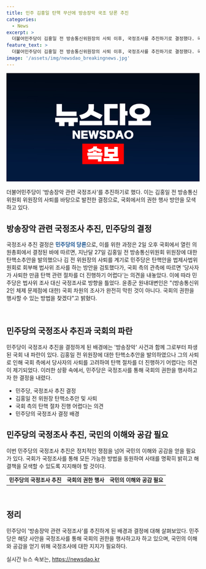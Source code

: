 ```yaml
---
title: 민주 김홍일 탄핵 무산에 방송장악 국조 당론 추진
categories:
  - News
excerpt: >
  더불어민주당이 김홍일 전 방송통신위원장의 사퇴 이후, 국정조사를 추진하기로 결정했다. 국회 측은 탄핵 절차를 진행하기 어렵다는 입장을 내세워 법사위 조사를 막았지만, 민주당은 국정조사를 통해 문제를 해결하겠다는 의지를 밝혔다. 윤종군 원내대변인은 국회의 권한을 행사할 수 있는 방법을 찾겠다고 밝혔다.
feature_text: >
  더불어민주당이 김홍일 전 방송통신위원장의 사퇴 이후, 국정조사를 추진하기로 결정했다. 국회 측은 탄핵 절차를 진행하기 어렵다는 입장을 내세워 법사위 조사를 막았지만, 민주당은 국정조사를 통해 문제를 해결하겠다는 의지를 밝혔다. 윤종군 원내대변인은 국회의 권한을 행사할 수 있는 방법을 찾겠다고 밝혔다.
image: '/assets/img/newsdao_breakingnews.jpg'
---
```


<p><img src="/assets/img/newsdao_breakingnews.jpg" alt="koreaapp 속보" /></p>

<p data-ke-size="size16">더불어민주당이 '방송장악 관련 국정조사'를 추진하기로 했다. 이는 김홍일 전 방송통신위원회 위원장의 사퇴를 바탕으로 발전한 결정으로, 국회에서의 권한 행사 방안을 모색하고 있다.</p>

<h2 data-ke-size="size26">방송장악 관련 국정조사 추진, 민주당의 결정</h2>

<p>국정조사 추진 결정은 <b><span style="color: #1a5490;">민주당의 당론</span></b>으로, 이를 위한 과정은 2일 오후 국회에서 열린 의원총회에서 결정된 바에 따르면, 지난달 27일 김홍일 전 방송통신위원회 위원장에 대한 탄핵소추안을 발의했으나 김 전 위원장의 사퇴를 계기로 민주당은 탄핵안을 법제사법위원회로 회부해 법사위 조사를 하는 방안을 검토했다가, 국회 측의 관측에 따르면 '당사자가 사퇴한 만큼 탄핵 관련 절차를 더 진행하기 어렵다'는 의견을 내놓았다. 이에 따라 민주당은 법사위 조사 대신 국정조사로 방향을 틀었다. 윤종군 원내대변인은 "(방송통신위 2인 체제 문제점에 대한) 국회 차원의 조사가 완전히 막힌 것이 아니다. 국회의 권한을 행사할 수 있는 방법을 찾겠다"고 밝혔다.</p>

<p data-ke-size="size16">&nbsp;</p>

<h2 data-ke-size="size26">민주당의 국정조사 추진과 국회의 파란</h2>

<p>민주당이 국정조사 추진을 결정하게 된 배경에는 '방송장악' 사건과 함께 그로부터 파생된 국회 내 파란이 있다. 김홍일 전 위원장에 대한 탄핵소추안을 발의하였으나 그의 사퇴로 인해 국회 측에서 당사자의 사퇴를 고려하여 탄핵 절차를 더 진행하기 어렵다는 의견이 제기되었다. 이러한 상황 속에서, 민주당은 국정조사를 통해 국회의 권한을 행사하고자 한 결정을 내렸다.</p>

<ul>
  <li>민주당, 국정조사 추진 결정</li>
  <li>김홍일 전 위원장 탄핵소추안 및 사퇴</li>
  <li>국회 측의 탄핵 절차 진행 어렵다는 의견</li>
  <li>민주당의 국정조사 결정 배경</li>
</ul>

<h2 data-ke-size="size26">민주당의 국정조사 추진, 국민의 이해와 공감 필요</h2>

<p>이번 민주당의 국정조사 추진은 정치적인 쟁점을 넘어 국민의 이해와 공감을 얻을 필요가 있다. 국회가 국정조사를 통해 모든 가능한 방법을 동원하여 사태를 명확히 밝히고 해결책을 모색할 수 있도록 지지해야 할 것이다.</p>

<table>
  <tr>
    <td style="text-align: center; height: 17px;"><b>민주당의 국정조사 추진</b></td>
    <td style="text-align: center; height: 17px;"><b>국회의 권한 행사</b></td>
    <td style="text-align: center; height: 17px;"><b>국민의 이해와 공감 필요</b></td>
  </tr>
</table>

<p data-ke-size="size16">&nbsp;</p>

<h2 data-ke-size="size26">정리</h2>

<p>민주당이 '방송장악 관련 국정조사'를 추진하게 된 배경과 결정에 대해 살펴보았다. 민주당은 해당 사안을 국정조사를 통해 국회의 권한을 행사하고자 하고 있으며, 국민의 이해와 공감을 얻기 위해 국정조사에 대한 지지가 필요하다.</p></p>
실시간 뉴스 속보는, <a href="https://newsdao.kr" rel="dofollow">https://newsdao.kr</a>


